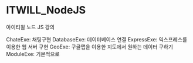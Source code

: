 # ITWILL_NodeJS
 아이티윌 노드 JS 강의

ChateExe: 채팅구현
DatabaseExe: 데이터베이스 연결
ExpressExe: 익스프레스를 이용한 웹 서버 구현
GeoExe: 구글맵을 이용한 지도에서 원하는 데이터 구하기
ModuleExe: 기본적으로 










